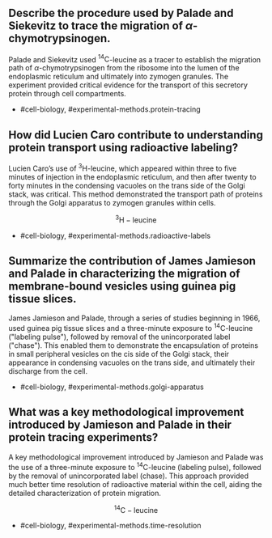 ## Describe the procedure used by Palade and Siekevitz to trace the migration of $\alpha$-chymotrypsinogen.

Palade and Siekevitz used ${ }^{14}\mathrm{C}$-leucine as a tracer to establish the migration path of $\alpha$-chymotrypsinogen from the ribosome into the lumen of the endoplasmic reticulum and ultimately into zymogen granules. The experiment provided critical evidence for the transport of this secretory protein through cell compartments.

- #cell-biology, #experimental-methods.protein-tracing

## How did Lucien Caro contribute to understanding protein transport using radioactive labeling?

Lucien Caro’s use of ${ }^{3} \mathrm{H}$-leucine, which appeared within three to five minutes of injection in the endoplasmic reticulum, and then after twenty to forty minutes in the condensing vacuoles on the trans side of the Golgi stack, was critical. This method demonstrated the transport path of proteins through the Golgi apparatus to zymogen granules within cells.

$$
{ }^{3} \mathrm{H}-\text{leucine}
$$

- #cell-biology, #experimental-methods.radioactive-labels

## Summarize the contribution of James Jamieson and Palade in characterizing the migration of membrane-bound vesicles using guinea pig tissue slices.

James Jamieson and Palade, through a series of studies beginning in 1966, used guinea pig tissue slices and a three-minute exposure to ${ }^{14}\mathrm{C}$-leucine ("labeling pulse"), followed by removal of the unincorporated label ("chase"). This enabled them to demonstrate the encapsulation of proteins in small peripheral vesicles on the cis side of the Golgi stack, their appearance in condensing vacuoles on the trans side, and ultimately their discharge from the cell.

- #cell-biology, #experimental-methods.golgi-apparatus

## What was a key methodological improvement introduced by Jamieson and Palade in their protein tracing experiments?

A key methodological improvement introduced by Jamieson and Palade was the use of a three-minute exposure to ${ }^{14}\mathrm{C}$-leucine (labeling pulse), followed by the removal of unincorporated label (chase). This approach provided much better time resolution of radioactive material within the cell, aiding the detailed characterization of protein migration.

$$
{ }^{14}\mathrm{C}-\text{leucine}
$$

- #cell-biology, #experimental-methods.time-resolution
